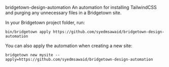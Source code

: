 bridgetown-design-automation
An automation for installing TailwindCSS and purging any unnecessary files in a Bridgetown site.

In your Bridgetown project folder, run:

`bin/bridgetown apply https://github.com/syedmsawaid/bridgetown-design-automation`

You can also apply the automation when creating a new site:

`bridgetown new mysite --apply=https://github.com/syedmsawaid/bridgetown-design-automation`
